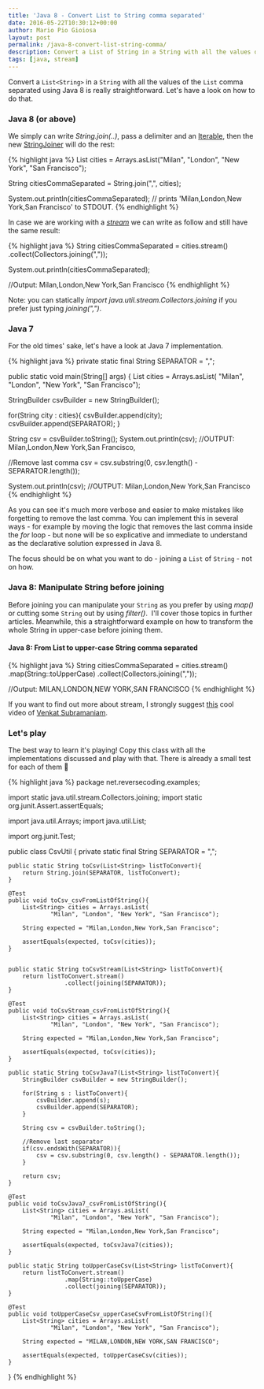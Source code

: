 ```yaml
---
title: 'Java 8 - Convert List to String comma separated'
date: 2016-05-22T10:30:12+00:00
author: Mario Pio Gioiosa
layout: post
permalink: /java-8-convert-list-string-comma/
description: Convert a List of String in a String with all the values of the list comma separated using Java 8 is really straightforward.
tags: [java, stream]
---
```

Convert a `List<String>` in a `String` with all the values of the `List` comma separated using Java 8 is really straightforward.
Let's have a look on how to do that.

### Java 8 (or above)
We simply can write _String.join(..)_, pass a delimiter and an [Iterable](https://docs.oracle.com/javase/8/docs/api/java/lang/Iterable.html), then the new [StringJoiner](https://docs.oracle.com/javase/8/docs/api/java/util/StringJoiner.html) will do the rest:

{% highlight java %}
List<String> cities = Arrays.asList("Milan",
                                    "London",
                                    "New York",
                                    "San Francisco");

String citiesCommaSeparated = String.join(",", cities);

System.out.println(citiesCommaSeparated);
// prints 'Milan,London,New York,San Francisco' to STDOUT.
{% endhighlight %}

In case we are working with a _[stream](https://docs.oracle.com/javase/8/docs/api/java/util/stream/package-summary.html)_ we can write as follow and still have the same result:

{% highlight java %}
String citiesCommaSeparated = cities.stream()
                                    .collect(Collectors.joining(","));

System.out.println(citiesCommaSeparated);

//Output: Milan,London,New York,San Francisco
{% endhighlight %}


Note: you can statically *import java.util.stream.Collectors.joining* if you prefer just typing *joining(",")*.

### Java 7
For the old times' sake, let's have a look at Java 7 implementation.

{% highlight java %}
private static final String SEPARATOR = ",";

public static void main(String[] args) {
  List<String> cities = Arrays.asList(
                                "Milan",
                                "London",
                                "New York",
                                "San Francisco");

  StringBuilder csvBuilder = new StringBuilder();

  for(String city : cities){
    csvBuilder.append(city);
    csvBuilder.append(SEPARATOR);
  }

  String csv = csvBuilder.toString();
  System.out.println(csv);
  //OUTPUT: Milan,London,New York,San Francisco,

  //Remove last comma
  csv = csv.substring(0, csv.length() - SEPARATOR.length());

  System.out.println(csv);
  //OUTPUT: Milan,London,New York,San Francisco
{% endhighlight %}


As you can see it's much more verbose and easier to make mistakes like forgetting to remove the last comma. You can implement this in several ways - for example by moving the logic that removes the last comma inside the *for* loop - but none will be so explicative and immediate to understand as the declarative solution expressed in Java 8.

The focus should be on what you want to do - joining a `List` of `String` - not on how.

### Java 8: Manipulate String before joining
Before joining you can manipulate your `String` as you prefer by using *map()* or cutting some `String` out by using *filter()*.  I'll cover those topics in further articles. Meanwhile, this a straightforward example on how to transform the whole String in upper-case before joining them.

#### Java 8: From List to upper-case String comma separated
{% highlight java %}
String citiesCommaSeparated = cities.stream()
                                    .map(String::toUpperCase)
                                    .collect(Collectors.joining(","));

//Output: MILAN,LONDON,NEW YORK,SAN FRANCISCO
{% endhighlight %}

If you want to find out more about stream, I strongly suggest [this](https://vimeo.com/124034512) cool video of [Venkat Subramaniam](https://twitter.com/venkat_s).

### Let's play

The best way to learn it's playing! Copy this class with all the implementations discussed and play with that. There is already a small test for each of them 🙂

{% highlight java %}
package net.reversecoding.examples;

import static java.util.stream.Collectors.joining;
import static org.junit.Assert.assertEquals;

import java.util.Arrays;
import java.util.List;

import org.junit.Test;

public class CsvUtil {
    private static final String SEPARATOR = ",";

    public static String toCsv(List<String> listToConvert){
        return String.join(SEPARATOR, listToConvert);
    }

    @Test
    public void toCsv_csvFromListOfString(){
        List<String> cities = Arrays.asList(
                "Milan", "London", "New York", "San Francisco");

        String expected = "Milan,London,New York,San Francisco";

        assertEquals(expected, toCsv(cities));
    }


    public static String toCsvStream(List<String> listToConvert){
        return listToConvert.stream()
                    .collect(joining(SEPARATOR));
    }

    @Test
    public void toCsvStream_csvFromListOfString(){
        List<String> cities = Arrays.asList(
                "Milan", "London", "New York", "San Francisco");

        String expected = "Milan,London,New York,San Francisco";

        assertEquals(expected, toCsv(cities));
    }

    public static String toCsvJava7(List<String> listToConvert){
        StringBuilder csvBuilder = new StringBuilder();

        for(String s : listToConvert){
            csvBuilder.append(s);
            csvBuilder.append(SEPARATOR);
        }

        String csv = csvBuilder.toString();

        //Remove last separator
        if(csv.endsWith(SEPARATOR)){
            csv = csv.substring(0, csv.length() - SEPARATOR.length());
        }

        return csv;
    }

    @Test
    public void toCsvJava7_csvFromListOfString(){
        List<String> cities = Arrays.asList(
                "Milan", "London", "New York", "San Francisco");

        String expected = "Milan,London,New York,San Francisco";

        assertEquals(expected, toCsvJava7(cities));
    }

    public static String toUpperCaseCsv(List<String> listToConvert){
        return listToConvert.stream()
                    .map(String::toUpperCase)
                    .collect(joining(SEPARATOR));
    }

    @Test
    public void toUpperCaseCsv_upperCaseCsvFromListOfString(){
        List<String> cities = Arrays.asList(
                "Milan", "London", "New York", "San Francisco");

        String expected = "MILAN,LONDON,NEW YORK,SAN FRANCISCO";

        assertEquals(expected, toUpperCaseCsv(cities));
    }
}
{% endhighlight %}
